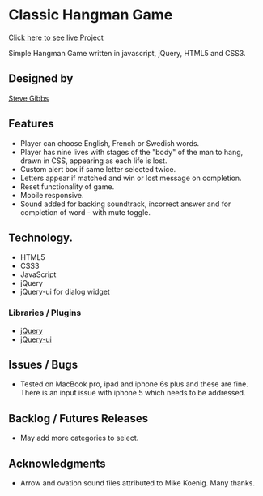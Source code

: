 # Classic Hangman Game
[Click here to see live Project](https://stevegibbs.github.io/Hangman/)

Simple Hangman Game written in javascript, jQuery, HTML5 and CSS3.  

## Designed by
[Steve Gibbs](https://github.com/SteveGibbs)

## Features

- Player can choose English, French or Swedish words.
- Player has nine lives with stages of the "body" of the man to hang, drawn in CSS, appearing as each life is lost.
- Custom alert box if same letter selected twice.
- Letters appear if matched and win or lost message on completion.
- Reset functionality of game.  
- Mobile responsive.
- Sound added for backing soundtrack, incorrect answer and for completion of word - with mute toggle.   


## Technology.

- HTML5
- CSS3
- JavaScript
- jQuery
- jQuery-ui for dialog widget

### Libraries / Plugins

- [jQuery](https://code.jquery.com/jquery-3.1.0.min.js)
- [jQuery-ui](http://jqueryui.com)

## Issues / Bugs

- Tested on MacBook pro, ipad and iphone 6s plus and these are fine.  There is an input issue with iphone 5 which needs to be addressed.  

## Backlog / Futures Releases

- May add more categories to select.  

## Acknowledgments

- Arrow and ovation sound files attributed to Mike Koenig.  Many thanks.  
